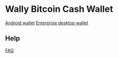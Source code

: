 # Wally Bitcoin Cash Wallet

[Android wallet](wally/Android.md)
[Enterprise desktop wallet](wally/Enterprise.md)

## Help
[FAQ](wally/faq.md)
